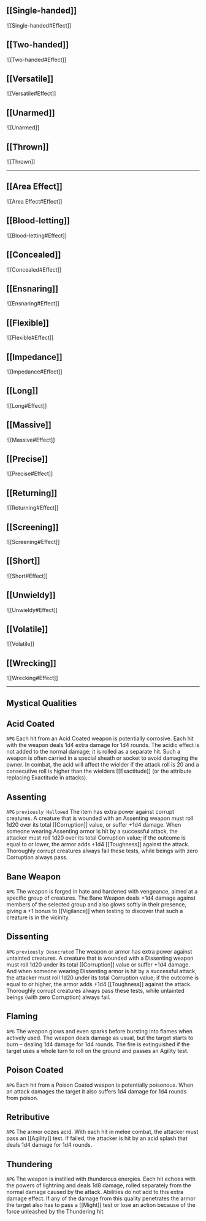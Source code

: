 ## [[Single-handed]]
![[Single-handed#Effect]]
## [[Two-handed]]
![[Two-handed#Effect]]
## [[Versatile]]
![[Versatile#Effect]]
## [[Unarmed]]
![[Unarmed]]
## [[Thrown]]
![[Thrown]]

---

## [[Area Effect]]
![[Area Effect#Effect]]
## [[Blood-letting]]
![[Blood-letting#Effect]]
## [[Concealed]]
![[Concealed#Effect]]
## [[Ensnaring]]
![[Ensnaring#Effect]]
## [[Flexible]]
![[Flexible#Effect]]
## [[Impedance]]
![[Impedance#Effect]]
## [[Long]]
![[Long#Effect]]
## [[Massive]]
![[Massive#Effect]]
## [[Precise]]
![[Precise#Effect]]
## [[Returning]]
![[Returning#Effect]]
## [[Screening]]
![[Screening#Effect]]
## [[Short]]
![[Short#Effect]]
## [[Unwieldy]]
![[Unwieldy#Effect]]
## [[Volatile]]
![[Volatile]]
## [[Wrecking]]
![[Wrecking#Effect]]

---
## Mystical Qualities
## Acid Coated
`APG`
Each hit from an Acid Coated weapon is potentially corrosive. Each hit with the weapon deals 1d4 extra damage for 1d4 rounds. The acidic effect is not added to the normal damage; it is rolled as a separate hit. Such a weapon is often carried in a special sheath or socket to avoid damaging the owner. In combat, the acid will affect the wielder if the attack roll is 20 and a consecutive roll is higher than the wielders [[Exactitude]] (or the attribute replacing Exactitude in attacks).
## Assenting
`APG`
`previously Hallowed`
The item has extra power against corrupt creatures. A creature that is wounded with an Assenting weapon must roll 1d20 over its total [[Corruption]] value, or suffer +1d4 damage. When someone wearing Assenting armor is hit by a successful attack, the attacker must roll 1d20 over its total Corruption value; if the outcome is equal to or lower, the armor adds +1d4 [[Toughness]] against the attack. Thoroughly corrupt creatures always fail these tests, while beings with zero Corruption always pass.
## Bane Weapon
`APG`
The weapon is forged in hate and hardened with vengeance, aimed at a specific group of creatures. The Bane Weapon deals +1d4 damage against members of the selected group and also glows softly in their presence, giving a +1 bonus to [[Vigilance]] when testing to discover that such a creature is in the vicinity.
## Dissenting
`APG`
`previously Desecrated`
The weapon or armor has extra power against untainted creatures. A creature that is wounded with a Dissenting weapon must roll 1d20 under its total [[Corruption]] value or suffer +1d4 damage. And when someone wearing Dissenting armor is hit by a successful attack, the attacker must roll 1d20 under its total Corruption value; if the outcome is equal to or higher, the armor adds +1d4 [[Toughness]] against the attack. Thoroughly corrupt creatures always pass these tests, while untainted beings (with zero Corruption) always fail.
## Flaming
`APG`
The weapon glows and even sparks before bursting into flames when actively used. The weapon deals damage as usual, but the target starts to burn – dealing 1d4 damage for 1d4 rounds. The fire is extinguished if the target uses a whole turn to roll on the ground and passes an Agility test.
## Poison Coated
`APG`
Each hit from a Poison Coated weapon is potentially poisonous. When an attack damages the target it also suffers 1d4 damage for 1d4 rounds from poison.
## Retributive
`APG`
The armor oozes acid. With each hit in melee combat, the attacker must pass an [[Agility]] test. If failed, the attacker is hit by an acid splash that deals 1d4 damage for 1d4 rounds.
## Thundering
`APG`
The weapon is instilled with thunderous energies. Each hit echoes with the powers of lightning and deals 1d8 damage, rolled separately from the normal damage caused by the attack. Abilities do not add to this extra damage effect. If any of the damage from this quality penetrates the armor the target also has to pass a [[Might]] test or lose an action because of the force unleashed by the Thundering hit.